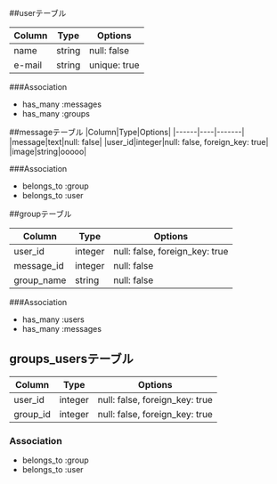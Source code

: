 ##userテーブル

|Column|Type|Options|
|------|----|-------|
|name|string|null: false|
|e-mail|string|unique: true|

###Association
- has_many :messages
- has_many :groups

##messageテーブル
|Column|Type|Options|
|------|----|-------|
|message|text|null: false|
|user_id|integer|null: false, foreign_key: true|
|image|string|ooooo|

###Association
- belongs_to :group
- belongs_to :user


##groupテーブル

|Column|Type|Options|
|------|----|-------|
|user_id|integer|null: false, foreign_key: true|
|message_id|integer|null: false|
|group_name|string|null: false|


###Association
- has_many :users
- has_many :messages


## groups_usersテーブル

|Column|Type|Options|
|------|----|-------|
|user_id|integer|null: false, foreign_key: true|
|group_id|integer|null: false, foreign_key: true|

### Association
- belongs_to :group
- belongs_to :user
